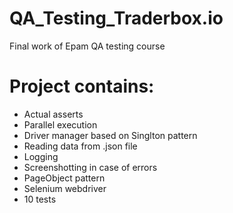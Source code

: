 # QA_Testing_Traderbox.io
Final work of Epam QA testing course

# Project contains:
- Actual asserts
- Parallel execution
- Driver manager based on Singlton pattern
- Reading data from .json file
- Logging
- Screenshotting in case of errors
- PageObject pattern
- Selenium webdriver
- 10 tests